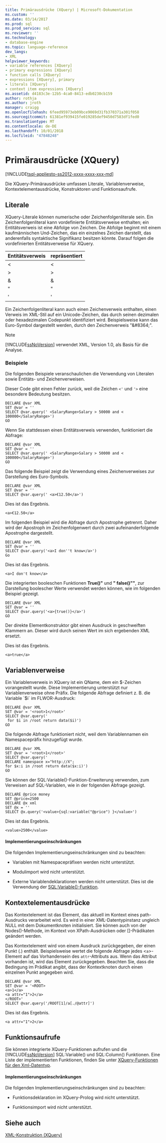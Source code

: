 ```yaml
---
title: Primärausdrücke (XQuery) | Microsoft-Dokumentation
ms.custom: ''
ms.date: 03/14/2017
ms.prod: sql
ms.prod_service: sql
ms.reviewer: ''
ms.technology:
- database-engine
ms.topic: language-reference
dev_langs:
- XML
helpviewer_keywords:
- variable references [XQuery]
- primary expressions [XQuery]
- function calls [XQuery]
- expressions [XQuery], primary
- literals [XQuery]
- context item expressions [XQuery]
ms.assetid: d4183c3e-12b5-4ca0-8413-edb0230cb159
author: rothja
ms.author: jroth
manager: craigg
ms.openlocfilehash: 6feed95973eb09bce9069d31fb370371a301f058
ms.sourcegitcommit: 61381ef939415fe019285def9450d7583df1fed0
ms.translationtype: MT
ms.contentlocale: de-DE
ms.lasthandoff: 10/01/2018
ms.locfileid: "47848248"
---
```

# <a name="primary-expressions-xquery"></a>Primärausdrücke (XQuery)
[!INCLUDE[tsql-appliesto-ss2012-xxxx-xxxx-xxx-md](../includes/tsql-appliesto-ss2012-xxxx-xxxx-xxx-md.md)]

  Die XQuery-Primärausdrücke umfassen Literale, Variablenverweise, Kontextelementausdrücke, Konstruktoren und Funktionsaufrufe.  
  
## <a name="literals"></a>Literale  
 XQuery-Literale können numerische oder Zeichenfolgenliterale sein. Ein Zeichenfolgenliteral kann vordefinierte Entitätsverweise enthalten; ein Entitätsverweis ist eine Abfolge von Zeichen. Die Abfolge beginnt mit einem kaufmännischen Und-Zeichen, das ein einzelnes Zeichen darstellt, das anderenfalls syntaktische Signifikanz besitzen könnte. Darauf folgen die vordefinierten Entitätsverweise für XQuery.  
  
|Entitätsverweis|repräsentiert|  
|----------------------|----------------|  
|&lt;|\<|  
|&gt;|>|  
|&amp;|&|  
|&quot;|"|  
|&apos;|'|  
  
 Ein Zeichenfolgenliteral kann auch einen Zeichenverweis enthalten, einen Verweis im XML-Stil auf ein Unicode-Zeichen, das durch seinen dezimalen oder hexadezimalen Codepunkt identifiziert wird. Beispielsweise kann das Euro-Symbol dargestellt werden, durch den Zeichenverweis "&\#8364;".  
  
> [!NOTE]  
>  [!INCLUDE[ssNoVersion](../includes/ssnoversion-md.md)] verwendet XML, Version 1.0, als Basis für die Analyse.  
  
### <a name="examples"></a>Beispiele  
 Die folgenden Beispiele veranschaulichen die Verwendung von Literalen sowie Entitäts- und Zeichenverweisen.  
  
 Dieser Code gibt einen Fehler zurück, weil die Zeichen `<'` und `'>` eine besondere Bedeutung besitzen.  
  
```  
DECLARE @var XML  
SET @var = ''  
SELECT @var.query(' <SalaryRange>Salary > 50000 and < 100000</SalaryRange>')  
GO  
```  
  
 Wenn Sie stattdessen einen Entitätsverweis verwenden, funktioniert die Abfrage:  
  
```  
DECLARE @var XML  
SET @var = ''  
SELECT @var.query(' <SalaryRange>Salary > 50000 and < 100000</SalaryRange>')  
GO  
```  
  
 Das folgende Beispiel zeigt die Verwendung eines Zeichenverweises zur Darstellung des Euro-Symbols.  
  
```  
DECLARE @var XML  
SET @var = ''  
SELECT @var.query(' <a>€12.50</a>')  
```  
  
 Dies ist das Ergebnis.  
  
 `<a>€12.50</a>`  
  
 Im folgenden Beispiel wird die Abfrage durch Apostrophe getrennt. Daher wird der Apostroph im Zeichenfolgenwert durch zwei aufeinanderfolgende Apostrophe dargestellt.  
  
```  
DECLARE @var XML  
SET @var = ''  
SELECT @var.query('<a>I don''t know</a>')  
Go  
```  
  
 Dies ist das Ergebnis.  
  
 `<a>I don't know</a>`  
  
 Die integrierten booleschen Funktionen **True()"** und **" false()""**, zur Darstellung boolescher Werte verwendet werden können, wie im folgenden Beispiel gezeigt.  
  
```  
DECLARE @var XML  
SET @var = ''  
SELECT @var.query('<a>{true()}</a>')  
GO  
```  
  
 Der direkte Elementkonstruktor gibt einen Ausdruck in geschweiften Klammern an. Dieser wird durch seinen Wert im sich ergebenden XML ersetzt.  
  
 Dies ist das Ergebnis.  
  
 `<a>true</a>`  
  
## <a name="variable-references"></a>Variablenverweise  
 Ein Variablenverweis in XQuery ist ein QName, dem ein $-Zeichen vorangestellt wurde. Diese Implementierung unterstützt nur Variablenverweise ohne Präfix. Die folgende Abfrage definiert z. B. die Variable `$i` im FLWOR-Ausdruck:  
  
```  
DECLARE @var XML  
SET @var = '<root>1</root>'  
SELECT @var.query('  
 for $i in /root return data($i)')  
GO  
```  
  
 Die folgende Abfrage funktioniert nicht, weil dem Variablennamen ein Namespacepräfix hinzugefügt wurde.  
  
```  
DECLARE @var XML  
SET @var = '<root>1</root>'  
SELECT @var.query('  
DECLARE namespace x="http://X";  
for $x:i in /root return data($x:i)')  
GO  
```  
  
 Sie können der SQL:Variable()-Funktion-Erweiterung verwenden, zum Verweisen auf SQL-Variablen, wie in der folgenden Abfrage gezeigt.  
  
```  
DECLARE @price money  
SET @price=2500  
DECLARE @x xml  
SET @x = ''  
SELECT @x.query('<value>{sql:variable("@price") }</value>')  
```  
  
 Dies ist das Ergebnis.  
  
 `<value>2500</value>`  
  
#### <a name="implementation-limitations"></a>Implementierungseinschränkungen  
 Die folgenden Implementierungseinschränkungen sind zu beachten:  
  
-   Variablen mit Namespacepräfixen werden nicht unterstützt.  
  
-   Modulimport wird nicht unterstützt.  
  
-   Externe Variablendeklarationen werden nicht unterstützt. Dies ist die Verwendung der [SQL:Variable()-Funktion](../xquery/xquery-extension-functions-sql-variable.md).  
  
## <a name="context-item-expressions"></a>Kontextelementausdrücke  
 Das Kontextelement ist das Element, das aktuell im Kontext eines path-Ausdrucks verarbeitet wird. Es wird in einer XML-Datentypinstanz ungleich NULL mit dem Dokumentknoten initialisiert. Sie können auch von der Nodes()-Methode, im Kontext von XPath-Ausdrücken oder []-Prädikaten geändert werden.  
  
 Das Kontextelement wird von einem Ausdruck zurückgegeben, der einen Punkt (.) enthält. Beispielsweise wertet die folgende Abfrage jedes <`a`>-Element auf das Vorhandensein des `attr`-Attributs aus. Wenn das Attribut vorhanden ist, wird das Element zurückgegeben. Beachten Sie, dass die Bedingung im Prädikat angibt, dass der Kontextknoten durch einen einzelnen Punkt angegeben wird.  
  
```  
DECLARE @var XML  
SET @var = '<ROOT>  
<a>1</a>  
<a attr="1">2</a>  
</ROOT>'  
SELECT @var.query('/ROOT[1]/a[./@attr]')  
```  
  
 Dies ist das Ergebnis.  
  
 `<a attr="1">2</a>`  
  
## <a name="function-calls"></a>Funktionsaufrufe  
 Sie können integrierte XQuery-Funktionen aufrufen und die [!INCLUDE[ssNoVersion](../includes/ssnoversion-md.md)] SQL:Variable() und SQL:Column() Funktionen. Eine Liste der implementierten Funktionen, finden Sie unter [XQuery-Funktionen für den Xml-Datentyp](../xquery/xquery-functions-against-the-xml-data-type.md).  
  
#### <a name="implementation-limitations"></a>Implementierungseinschränkungen  
 Die folgenden Implementierungseinschränkungen sind zu beachten:  
  
-   Funktionsdeklaration im XQuery-Prolog wird nicht unterstützt.  
  
-   Funktionsimport wird nicht unterstützt.  
  
## <a name="see-also"></a>Siehe auch  
 [XML-Konstruktion &#40;XQuery&#41;](../xquery/xml-construction-xquery.md)  
  
  
